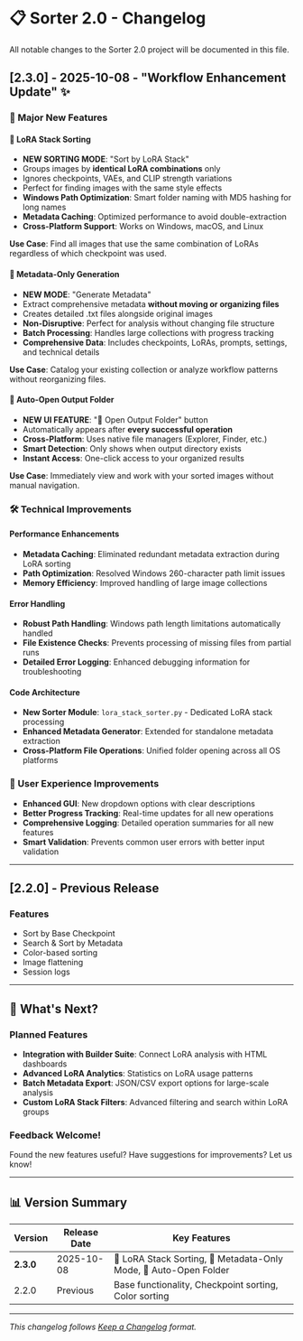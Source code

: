 # 📋 Sorter 2.0 - Changelog

All notable changes to the Sorter 2.0 project will be documented in this file.

## [2.3.0] - 2025-10-08 - "Workflow Enhancement Update" ✨

### 🎉 Major New Features

#### 🧬 LoRA Stack Sorting
- **NEW SORTING MODE**: "Sort by LoRA Stack"
- Groups images by **identical LoRA combinations** only
- Ignores checkpoints, VAEs, and CLIP strength variations
- Perfect for finding images with the same style effects
- **Windows Path Optimization**: Smart folder naming with MD5 hashing for long names
- **Metadata Caching**: Optimized performance to avoid double-extraction
- **Cross-Platform Support**: Works on Windows, macOS, and Linux

**Use Case**: Find all images that use the same combination of LoRAs regardless of which checkpoint was used.

#### 📄 Metadata-Only Generation
- **NEW MODE**: "Generate Metadata"
- Extract comprehensive metadata **without moving or organizing files**
- Creates detailed .txt files alongside original images
- **Non-Disruptive**: Perfect for analysis without changing file structure
- **Batch Processing**: Handles large collections with progress tracking
- **Comprehensive Data**: Includes checkpoints, LoRAs, prompts, settings, and technical details

**Use Case**: Catalog your existing collection or analyze workflow patterns without reorganizing files.

#### 📁 Auto-Open Output Folder
- **NEW UI FEATURE**: "📁 Open Output Folder" button
- Automatically appears after **every successful operation**
- **Cross-Platform**: Uses native file managers (Explorer, Finder, etc.)
- **Smart Detection**: Only shows when output directory exists
- **Instant Access**: One-click access to your organized results

**Use Case**: Immediately view and work with your sorted images without manual navigation.

### 🛠️ Technical Improvements

#### Performance Enhancements
- **Metadata Caching**: Eliminated redundant metadata extraction during LoRA sorting
- **Path Optimization**: Resolved Windows 260-character path limit issues
- **Memory Efficiency**: Improved handling of large image collections

#### Error Handling
- **Robust Path Handling**: Windows path length limitations automatically handled
- **File Existence Checks**: Prevents processing of missing files from partial runs
- **Detailed Error Logging**: Enhanced debugging information for troubleshooting

#### Code Architecture
- **New Sorter Module**: `lora_stack_sorter.py` - Dedicated LoRA stack processing
- **Enhanced Metadata Generator**: Extended for standalone metadata extraction
- **Cross-Platform File Operations**: Unified folder opening across all OS platforms

### 🎯 User Experience Improvements
- **Enhanced GUI**: New dropdown options with clear descriptions
- **Better Progress Tracking**: Real-time updates for all new operations
- **Comprehensive Logging**: Detailed operation summaries for all new features
- **Smart Validation**: Prevents common user errors with better input validation

---

## [2.2.0] - Previous Release
### Features
- Sort by Base Checkpoint
- Search & Sort by Metadata  
- Color-based sorting
- Image flattening
- Session logs

---

## 🚀 What's Next?

### Planned Features
- **Integration with Builder Suite**: Connect LoRA analysis with HTML dashboards
- **Advanced LoRA Analytics**: Statistics on LoRA usage patterns
- **Batch Metadata Export**: JSON/CSV export options for large-scale analysis
- **Custom LoRA Stack Filters**: Advanced filtering and search within LoRA groups

### Feedback Welcome!
Found the new features useful? Have suggestions for improvements? Let us know!

---

## 📊 Version Summary

| Version | Release Date | Key Features |
|---------|-------------|--------------|
| **2.3.0** | 2025-10-08 | 🧬 LoRA Stack Sorting, 📄 Metadata-Only Mode, 📁 Auto-Open Folder |
| 2.2.0 | Previous | Base functionality, Checkpoint sorting, Color sorting |

---

*This changelog follows [Keep a Changelog](https://keepachangelog.com/) format.*